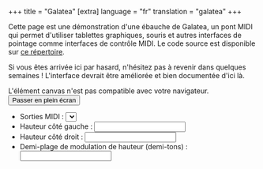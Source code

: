 +++
title = "Galatea"
[extra]
language = "fr"
translation = "galatea"
+++

Cette page est une démonstration d'une ébauche de Galatea, un pont MIDI
qui permet d'utiliser tablettes graphiques, souris et autres interfaces de
pointage comme interfaces de contrôle MIDI. Le code source est disponible sur
[ce répertoire](https://github.com/glocq/galatea).

Si vous êtes arrivée ici par hasard, n'hésitez pas à revenir dans quelques
semaines ! L'interface devrait être améliorée et bien documentée d'ici là.

<link href="/galatea/style.css" rel="stylesheet" />

<script src="/galatea/scripts/midi.js"    type="text/javascript"></script>
<script src="/galatea/scripts/pointer.js" type="text/javascript"></script>
<script src="/galatea/scripts/script.js"  type="text/javascript"></script>


<div id="galatea">
  <canvas id="controlSurface">
    L'élément canvas n'est pas compatible avec votre navigateur.
  </canvas>
  <button type="button" id="fullscreenButton">Passer en plein écran</button>
  <ul id="settingsList">
    <li>
      <label>
        Sorties MIDI :
        <select id="midiOutputSelector"></select>
      </label>
    </li>
    <li>
      <label>
        Hauteur côté gauche :
        <input id="lowestPitch" type="number" />
      </label>
    </li>
    <li>
      <label>
        Hauteur côté droit :
        <input id="highestPitch" type="number" />
      </label>
    </li>
    <li>
      <label>
        Demi-plage de modulation de hauteur (demi-tons) :
        <input id="pitchBendHalfRange" type="number" />
      </label>
    </li>
  </ul>
</div>
